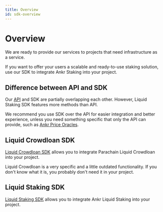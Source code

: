 ```yaml
---
title: Overview
id: sdk-overview
---
```


# Overview

We are ready to provide our services to projects that need infrastructure as a service.

If you want to offer your users a scalable and ready-to-use staking solution, use our SDK to integrate Ankr Staking into your project.

## Difference between API and SDK
Our [API](https://ankr.com/docs/staking/api-overview) and SDK are partially overlapping each other. However, Liquid Staking SDK features more methods than API.

We recommend you use SDK over the API for easier integration and better experience, unless you need something specific that only the API can provide, such as [Ankr Price Oracles](/staking/liquid-staking/oracles/overview). 

## Liquid Crowdloan SDK

[Liquid Crowdloan SDK](/staking/liquid-staking/liquid-crowdloan/sdk) allows you to integrate Parachain Liquid Crowdloan into your project.

Liquid Crowdloan is a very specific and a little outdated functionality. If you don't know what it is, you probably don't need it in your project.

## Liquid Staking SDK

[Liquid Staking SDK](/staking/liquid-staking/sdk) allows you to integrate Ankr Liquid Staking into your project.